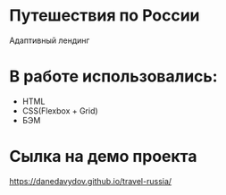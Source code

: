 # Путешествия по России

Адаптивный лендинг

# В работе использовались:
- HTML 
- CSS(Flexbox + Grid)
- БЭМ

# Сылка на демо проекта
https://danedavydov.github.io/travel-russia/
